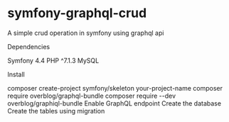 # symfony-graphql-crud
A simple crud operation in symfony using graphql api

Dependencies

Symfony 4.4
PHP ^7.1.3
MySQL

Install

composer create-project symfony/skeleton your-project-name
composer require overblog/graphql-bundle
composer require --dev overblog/graphiql-bundle
Enable GraphQL endpoint
Create the database
Create the tables using migration
